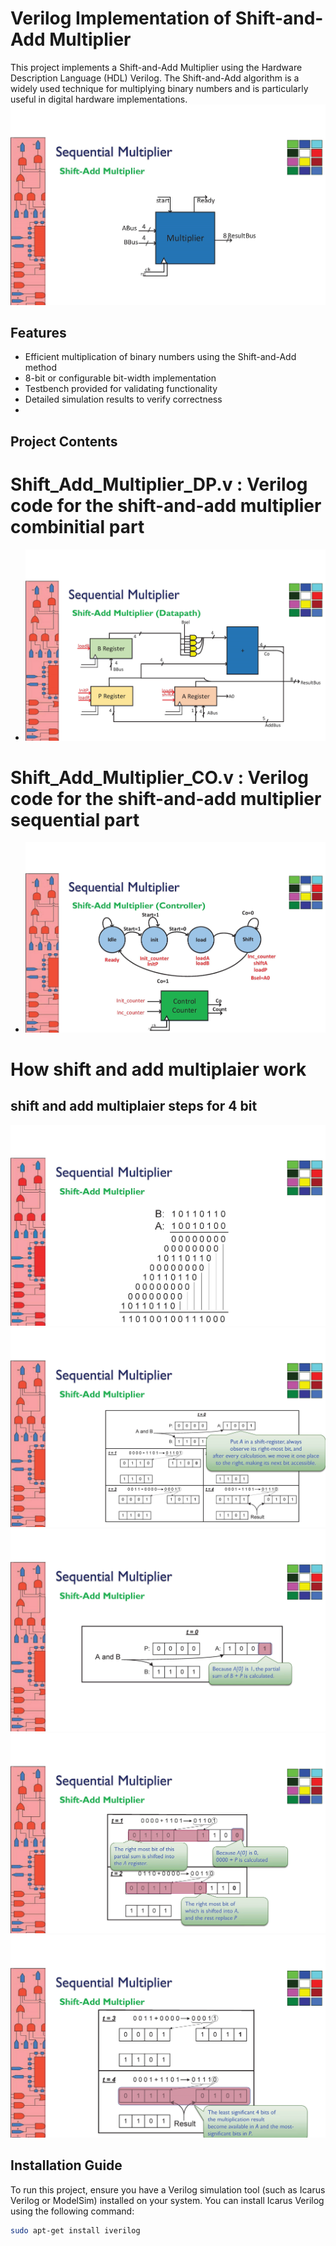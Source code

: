 # Verilog Implementation of Shift-and-Add Multiplier  

This project implements a Shift-and-Add Multiplier using the Hardware Description Language (HDL) Verilog. The Shift-and-Add algorithm is a widely used technique for multiplying binary numbers and is particularly useful in digital hardware implementations.  
![Shift-and-Add Multiplier](https://github.com/nimanaqavi/Shift_Add_Multiplier_Verilog/blob/main/images/ECE%20367%20Online%20lectures_Page_6.jpg?raw=true)
## Features  

- Efficient multiplication of binary numbers using the Shift-and-Add method  
- 8-bit or configurable bit-width implementation  
- Testbench provided for validating functionality  
- Detailed simulation results to verify correctness
- 

## Project Contents  

# Shift_Add_Multiplier_DP.v : Verilog code for the shift-and-add multiplier combinitial part
- ![Data Path](https://github.com/nimanaqavi/Shift_Add_Multiplier_Verilog/blob/main/images/ECE%20367%20Online%20lectures_Page_7.jpg?raw=true)
# Shift_Add_Multiplier_CO.v : Verilog code for the shift-and-add multiplier sequential part
- ![Controler](https://github.com/nimanaqavi/Shift_Add_Multiplier_Verilog/blob/main/images/ECE%20367%20Online%20lectures_Page_8.jpg?raw=true)

# How shift and add multiplaier work
## shift and add multiplaier steps for 4 bit
![](https://github.com/nimanaqavi/Shift_Add_Multiplier_Verilog/blob/main/images/ECE%20367%20Online%20lectures_Page_1.jpg?raw=true)
![](https://github.com/nimanaqavi/Shift_Add_Multiplier_Verilog/blob/main/images/ECE%20367%20Online%20lectures_Page_2.jpg?raw=true)
![](https://github.com/nimanaqavi/Shift_Add_Multiplier_Verilog/blob/main/images/ECE%20367%20Online%20lectures_Page_3.jpg?raw=true)
![](https://github.com/nimanaqavi/Shift_Add_Multiplier_Verilog/blob/main/images/ECE%20367%20Online%20lectures_Page_4.jpg?raw=true)
![](https://github.com/nimanaqavi/Shift_Add_Multiplier_Verilog/blob/main/images/ECE%20367%20Online%20lectures_Page_5.jpg?raw=true)
## Installation Guide  

To run this project, ensure you have a Verilog simulation tool (such as Icarus Verilog or ModelSim) installed on your system. You can install Icarus Verilog using the following command:  

```bash  
sudo apt-get install iverilog
